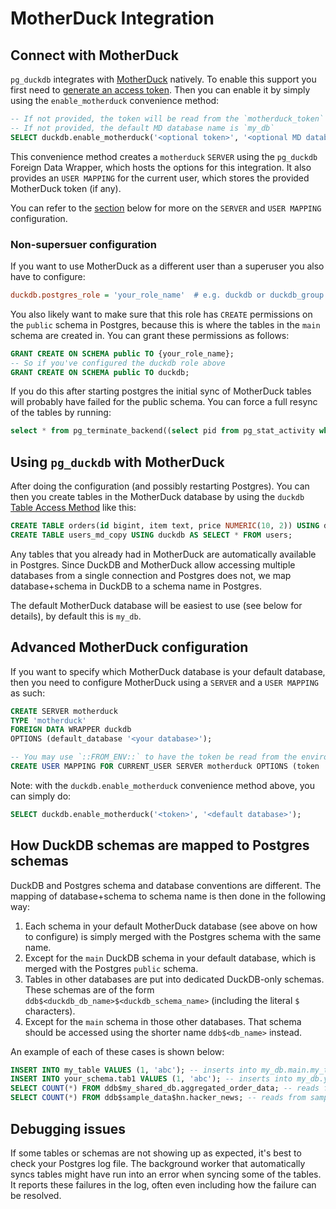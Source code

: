 # MotherDuck Integration

## Connect with MotherDuck

`pg_duckdb` integrates with [MotherDuck][md] natively.
To enable this support you first need to [generate an access token][md-access-token].
Then you can enable it by simply using the `enable_motherduck` convenience method:

```sql
-- If not provided, the token will be read from the `motherduck_token` environment variable
-- If not provided, the default MD database name is `my_db`
SELECT duckdb.enable_motherduck('<optional token>', '<optional MD database name>');
```

This convenience method creates a `motherduck` `SERVER` using the `pg_duckdb` Foreign Data Wrapper, which hosts the options for this integration. It also provides an `USER MAPPING` for the current user, which stores the provided MotherDuck token (if any).

You can refer to the [section](advanced-motherduck-configuration) below for more on the `SERVER` and `USER MAPPING` configuration.

### Non-supersuer configuration

If you want to use MotherDuck as a different user than a superuser you also have to configure:

```ini
duckdb.postgres_role = 'your_role_name'  # e.g. duckdb or duckdb_group
```

You also likely want to make sure that this role has `CREATE` permissions on the `public` schema in Postgres, because this is where the tables in the `main` schema are created in. You can grant these permissions as follows:

```sql
GRANT CREATE ON SCHEMA public TO {your_role_name};
-- So if you've configured the duckdb role above
GRANT CREATE ON SCHEMA public TO duckdb;
```

If you do this after starting postgres the initial sync of MotherDuck tables will probably have failed for the public schema. You can force a full resync of the tables by running:

```sql
select * from pg_terminate_backend((select pid from pg_stat_activity where backend_type = 'pg_duckdb sync worker'));
```

## Using `pg_duckdb` with MotherDuck

After doing the configuration (and possibly restarting Postgres). You can then you create tables in the MotherDuck database by using the `duckdb` [Table Access Method][tam] like this:

```sql
CREATE TABLE orders(id bigint, item text, price NUMERIC(10, 2)) USING duckdb;
CREATE TABLE users_md_copy USING duckdb AS SELECT * FROM users;
```

[tam]: https://www.postgresql.org/docs/current/tableam.html

Any tables that you already had in MotherDuck are automatically available in Postgres. Since DuckDB and MotherDuck allow accessing multiple databases from a single connection and Postgres does not, we map database+schema in DuckDB to a schema name in Postgres.

The default MotherDuck database will be easiest to use (see below for details), by default this is `my_db`.

## Advanced MotherDuck configuration

If you want to specify which MotherDuck database is your default database, then you need to configure MotherDuck using a `SERVER` and a `USER MAPPING` as such:

```sql
CREATE SERVER motherduck
TYPE 'motherduck'
FOREIGN DATA WRAPPER duckdb
OPTIONS (default_database '<your database>');

-- You may use `::FROM_ENV::` to have the token be read from the environment variable
CREATE USER MAPPING FOR CURRENT_USER SERVER motherduck OPTIONS (token '<your token>')
```

Note: with the `duckdb.enable_motherduck` convenience method above, you can simply do:
```sql
SELECT duckdb.enable_motherduck('<token>', '<default database>');
```

## How DuckDB schemas are mapped to Postgres schemas

DuckDB and Postgres schema and database conventions are different. The mapping of database+schema to schema name is then done in the following way:

1. Each schema in your default MotherDuck database (see above on how to configure) is simply merged with the Postgres schema with the same name.
2. Except for the `main` DuckDB schema in your default database, which is merged with the Postgres `public` schema.
3. Tables in other databases are put into dedicated DuckDB-only schemas. These schemas are of the form `ddb$<duckdb_db_name>$<duckdb_schema_name>` (including the literal `$` characters).
4. Except for the `main` schema in those other databases. That schema should be accessed using the shorter name `ddb$<db_name>` instead.

An example of each of these cases is shown below:

```sql
INSERT INTO my_table VALUES (1, 'abc'); -- inserts into my_db.main.my_table
INSERT INTO your_schema.tab1 VALUES (1, 'abc'); -- inserts into my_db.your_schema.tab1
SELECT COUNT(*) FROM ddb$my_shared_db.aggregated_order_data; -- reads from my_shared_db.main.aggregated_order_data
SELECT COUNT(*) FROM ddb$sample_data$hn.hacker_news; -- reads from sample_data.hn.hacker_news
```

## Debugging issues

If some tables or schemas are not showing up as expected, it's best to check your Postgres log file. The background worker that automatically syncs tables might have run into an error when syncing some of the tables. It reports these failures in the log, often even including how the failure can be resolved.

[md]: https://motherduck.com/
[md-access-token]: https://motherduck.com/docs/key-tasks/authenticating-and-connecting-to-motherduck/authenticating-to-motherduck/#authentication-using-an-access-token
